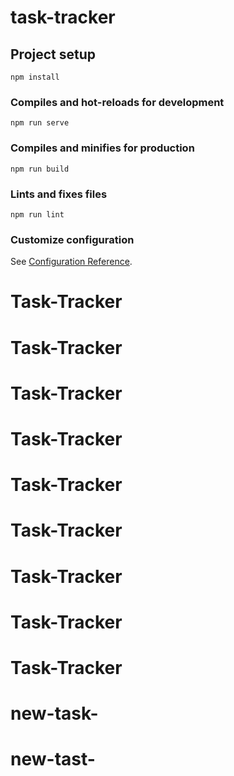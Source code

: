 # task-tracker

## Project setup
```
npm install
```

### Compiles and hot-reloads for development
```
npm run serve
```

### Compiles and minifies for production
```
npm run build
```

### Lints and fixes files
```
npm run lint
```

### Customize configuration
See [Configuration Reference](https://cli.vuejs.org/config/).
# Task-Tracker
# Task-Tracker
# Task-Tracker
# Task-Tracker
# Task-Tracker
# Task-Tracker
# Task-Tracker
# Task-Tracker
# Task-Tracker
# new-task-
# new-tast-
